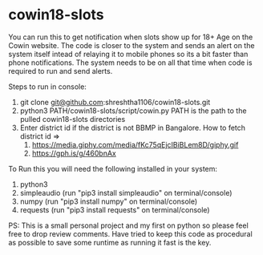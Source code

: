 # cowin18-slots

You can run this to get notification when slots show up for 18+ Age on the Cowin website. 
The code is closer to the system and sends an alert on the system itself intead of relaying it to mobile phones so its a bit faster than phone notifications. 
The system needs to be on all that time when code is required to run and send alerts. 

Steps to run in console:
1. git clone git@github.com:shreshtha1106/cowin18-slots.git
2. python3 PATH/cowin18-slots/script/cowin.py
PATH is the path to the pulled cowin18-slots directories
3. Enter district id if the district is not BBMP in Bangalore. 
      How to fetch district id => 
   1. https://media.giphy.com/media/fKc75qEjcIBiBLem8D/giphy.gif
   2. https://gph.is/g/460bnAx

To Run this you will need the following installed in your system:

1. python3
2. simpleaudio (run "pip3 install simpleaudio" on terminal/console)
3. numpy (run "pip3 install numpy" on terminal/console)
4. requests (run "pip3 install requests" on terminal/console)

PS: This is a small personal project and my first on python so please feel free to drop review comments. 
    Have tried to keep this code as procedural as possible to save some runtime as running it fast is the key.
